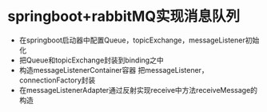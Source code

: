 # springboot+rabbitMQ实现消息队列
- 在springboot启动器中配置Queue，topicExchange，messageListener初始化
- 把Queue和topicExchange封装到binding之中
- 构造messageListenerContainer容器 把messageListener，connectionFactory封装
- 在messageListenerAdapter通过反射实现receive中方法receiveMessage的构造
